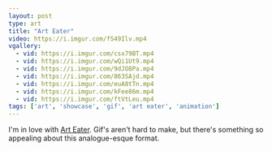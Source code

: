```yaml
---
layout: post
type: art
title: "Art Eater"
video: https://i.imgur.com/fS49Ilv.mp4
vgallery:
  - vid: https://i.imgur.com/csx79BT.mp4
  - vid: https://i.imgur.com/wQi1Ut9.mp4
  - vid: https://i.imgur.com/9dJO8Pa.mp4
  - vid: https://i.imgur.com/863SAjd.mp4
  - vid: https://i.imgur.com/euA8tTn.mp4
  - vid: https://i.imgur.com/kFee86m.mp4
  - vid: https://i.imgur.com/ftVtLeu.mp4
tags: ['art', 'showcase', 'gif', 'art eater', 'animation']
---
```

I'm in love with [Art Eater](https://eatmy.art).  Gif's aren't hard to make, but there's something so appealing about this analogue-esque format.
